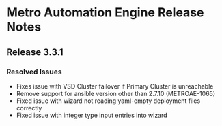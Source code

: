 # Metro Automation Engine Release Notes

## Release 3.3.1

### Resolved Issues
* Fixes issue with VSD Cluster failover if Primary Cluster is unreachable
* Remove support for ansible version other than 2.7.10 (METROAE-1065)
* Fixed issue with wizard not reading yaml-empty deployment files correctly
* Fixed issue with integer type input entries into wizard

